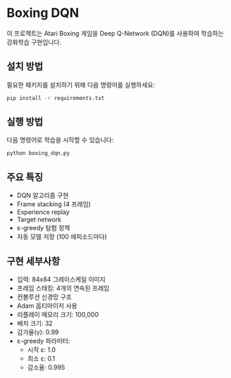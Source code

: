 # Boxing DQN

이 프로젝트는 Atari Boxing 게임을 Deep Q-Network (DQN)를 사용하여 학습하는 강화학습 구현입니다.

## 설치 방법

필요한 패키지를 설치하기 위해 다음 명령어를 실행하세요:

```bash
pip install -r requirements.txt
```

## 실행 방법

다음 명령어로 학습을 시작할 수 있습니다:

```bash
python boxing_dqn.py
```

## 주요 특징

- DQN 알고리즘 구현
- Frame stacking (4 프레임)
- Experience replay
- Target network
- ε-greedy 탐험 정책
- 자동 모델 저장 (100 에피소드마다)

## 구현 세부사항

- 입력: 84x84 그레이스케일 이미지
- 프레임 스태킹: 4개의 연속된 프레임
- 컨볼루션 신경망 구조
- Adam 옵티마이저 사용
- 리플레이 메모리 크기: 100,000
- 배치 크기: 32
- 감가율(γ): 0.99
- ε-greedy 파라미터:
  - 시작 ε: 1.0
  - 최소 ε: 0.1
  - 감소율: 0.995
